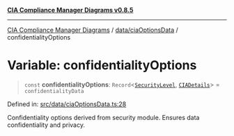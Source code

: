 [**CIA Compliance Manager Diagrams v0.8.5**](../../../README.md)

***

[CIA Compliance Manager Diagrams](../../../modules.md) / [data/ciaOptionsData](../README.md) / confidentialityOptions

# Variable: confidentialityOptions

> `const` **confidentialityOptions**: `Record`\<[`SecurityLevel`](../../../types/cia/type-aliases/SecurityLevel.md), [`CIADetails`](../../../types/cia-services/interfaces/CIADetails.md)\> = `confidentialityData`

Defined in: [src/data/ciaOptionsData.ts:28](https://github.com/Hack23/cia-compliance-manager/blob/3ae0301247f765ba03c8c0fe645db4718bb8af76/src/data/ciaOptionsData.ts#L28)

Confidentiality options derived from security module.
Ensures data confidentiality and privacy.
